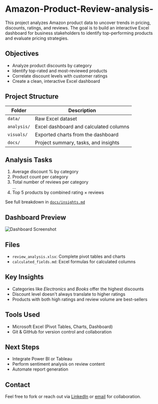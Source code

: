 # Amazon-Product-Review-analysis-

This project analyzes Amazon product data to uncover trends in pricing, discounts, ratings, and reviews. The goal is to build an interactive Excel dashboard for business stakeholders to identify top-performing products and evaluate pricing strategies.

## Objectives

- Analyze product discounts by category
- Identify top-rated and most-reviewed products
- Correlate discount levels with customer ratings
- Create a clean, interactive Excel dashboard

## Project Structure

| Folder        | Description                                   |
|---------------|-----------------------------------------------|
| `data/`       | Raw Excel dataset                             |
| `analysis/`   | Excel dashboard and calculated columns        |
| `visuals/`    | Exported charts from the dashboard            |
| `docs/`       | Project summary, tasks, and insights          |

## Analysis Tasks

1. Average discount % by category  
2. Product count per category  
3. Total number of reviews per category  
...  
14. Top 5 products by combined rating × reviews

See full breakdown in [`docs/insights.md`](docs/insights.md)

## Dashboard Preview

![Dashboard Screenshot](visuals/top5_rated_products.png)

## Files

- `review_analysis.xlsx`: Complete pivot tables and charts
- `calculated_fields.md`: Excel formulas for calculated columns

## Key Insights

- Categories like *Electronics* and *Books* offer the highest discounts
- Discount level doesn't always translate to higher ratings
- Products with both high ratings and review volume are best-sellers

## Tools Used

- Microsoft Excel (Pivot Tables, Charts, Dashboard)
- Git & GitHub for version control and collaboration

## Next Steps

- Integrate Power BI or Tableau
- Perform sentiment analysis on review content
- Automate report generation

## Contact

Feel free to fork or reach out via [LinkedIn](https://www.linkedin.com/in/kingsleyoghenekaro?utm_source=share&utm_campaign=share_via&utm_content=profile&utm_medium=android_app) or [email](www.kingsleyomodigono02@gmail.com) for collaboration.
